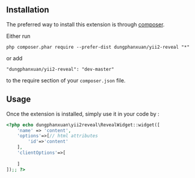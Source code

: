 Installation
------------

The preferred way to install this extension is through [composer](http://getcomposer.org/download/).

Either run

```
php composer.phar require --prefer-dist dungphanxuan/yii2-reveal "*"
```

or add

```
"dungphanxuan/yii2-reveal": "dev-master"
```

to the require section of your `composer.json` file.


Usage
-----

Once the extension is installed, simply use it in your code by  :

```php
<?php echo dungphanxuan\yii2reveal\RevealWidget::widget([
    'name' => 'content',
    'options'=>[// html attributes
        'id'=>'content'
    ],
    'clientOptions'=>[
       
    ]
]);; ?>
```


